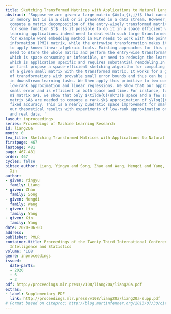 ```yaml
---
title: Sketching Transformed Matrices with Applications to Natural Language Processing
abstract: 'Suppose we are given a large matrix $A=(a_{i,j})$ that cannot be stored
  in memory but is in a disk or is presented in a data stream. However, we need to
  compute a matrix decomposition of the entry-wisely transformed matrix, $f(A):=(f(a_{i,j}))$
  for some function $f$. Is it possible to do it in a space efficient way? Many machine
  learning applications indeed need to deal with such large transformed matrices,
  for example word embedding method in NLP needs to work with the pointwise mutual
  information (PMI) matrix, while the entrywise transformation makes it difficult
  to apply known linear algebraic tools. Existing approaches for this problem either
  need to store the whole matrix and perform the entry-wise transformation afterwards,
  which is space consuming or infeasible, or need to redesign the learning method,
  which is application specific and requires substantial remodeling.In this paper,
  we first propose a space-efficient sketching algorithm for computing the product
  of a given small matrix with the transformed matrix. It works for a general family
  of transformations with provable small error bounds and thus can be used as a primitive
  in downstream learning tasks. We then apply this primitive to two concrete applications:
  low-rank approximation and linear regressions. We show that our approach obtains
  small error and is efficient in both space and time. For instance, for a large $n\times
  n$ matrix $A$, we show that only $\tilde{O}(nk^3)$ space and a few scans over the
  matrix $A$ are needed to compute a rank-$k$ approximation of $\log(|A|+1)$ to a
  fixed accuracy. This is a nearly quadratic space improvement for small $k$. We complement
  our theoretical results with experiments of low-rank approximation on synthetic
  and real data. '
layout: inproceedings
series: Proceedings of Machine Learning Research
id: liang20a
month: 0
tex_title: Sketching Transformed Matrices with Applications to Natural Language Processing
firstpage: 467
lastpage: 481
page: 467-481
order: 467
cycles: false
bibtex_author: Liang, Yingyu and Song, Zhao and Wang, Mengdi and Yang, Lin and Yang,
  Xin
author:
- given: Yingyu
  family: Liang
- given: Zhao
  family: Song
- given: Mengdi
  family: Wang
- given: Lin
  family: Yang
- given: Xin
  family: Yang
date: 2020-06-03
address: 
publisher: PMLR
container-title: Proceedings of the Twenty Third International Conference on Artificial
  Intelligence and Statistics
volume: '108'
genre: inproceedings
issued:
  date-parts:
  - 2020
  - 6
  - 3
pdf: http://proceedings.mlr.press/v108/liang20a/liang20a.pdf
extras:
- label: Supplementary PDF
  link: http://proceedings.mlr.press/v108/liang20a/liang20a-supp.pdf
# Format based on citeproc: http://blog.martinfenner.org/2013/07/30/citeproc-yaml-for-bibliographies/
---
```

